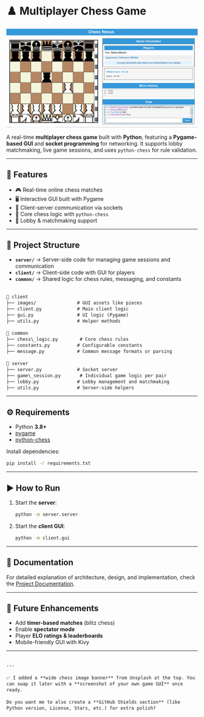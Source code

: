 
# ♟️ Multiplayer Chess Game  

![Chess Banner](banner.JPG)  

A real-time **multiplayer chess game** built with **Python**, featuring a **Pygame-based GUI** and **socket programming** for networking. It supports lobby matchmaking, live game sessions, and uses `python-chess` for rule validation.  

---

## 🚀 Features  
- 🎮 Real-time online chess matches  
- 🖥️ Interactive GUI built with Pygame  
- 🔗 Client-server communication via sockets  
- 🧩 Core chess logic with `python-chess`  
- 🎲 Lobby & matchmaking support  

---

## 📂 Project Structure  

- **`server/`** → Server-side code for managing game sessions and communication  
- **`client/`** → Client-side code with GUI for players  
- **`common/`** → Shared logic for chess rules, messaging, and constants  

```

📁 client
├── images/               # GUI assets like pieces
├── client.py             # Main client logic
├── gui.py                # UI logic (Pygame)
├── utils.py              # Helper methods

📁 common
├── chess\_logic.py        # Core chess rules
├── constants.py          # Configurable constants
├── message.py            # Common message formats or parsing

📁 server
├── server.py             # Socket server
├── game\_session.py       # Individual game logic per pair
├── lobby.py              # Lobby management and matchmaking
├── utils.py              # Server-side helpers

````

---

## ⚙️ Requirements  
- Python **3.8+**  
- [pygame](https://www.pygame.org/)  
- [python-chess](https://python-chess.readthedocs.io/)  

Install dependencies:  
```bash
pip install -r requirements.txt
````

---

## ▶️ How to Run

1. Start the **server**:

   ```bash
   python -m server.server
   ```

2. Start the **client GUI**:

   ```bash
   python -m client.gui
   ```

---

## 📖 Documentation

For detailed explanation of architecture, design, and implementation, check the [Project Documentation](https://docs.google.com/document/d/1lUAXp2R_7SiedBwF9k8MTPPfWv9EDPAtt2fK_3woCqc/edit?usp=sharing).

---

## 🎯 Future Enhancements

* Add **timer-based matches** (blitz chess)
* Enable **spectator mode**
* Player **ELO ratings & leaderboards**
* Mobile-friendly GUI with Kivy

---

```

---

✅ I added a **wide chess image banner** from Unsplash at the top. You can swap it later with a **screenshot of your own game GUI** once ready.  

Do you want me to also create a **GitHub Shields section** (like Python version, License, Stars, etc.) for extra polish?
```
